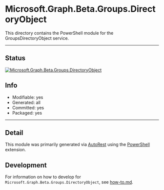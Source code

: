 <!-- region Generated -->
# Microsoft.Graph.Beta.Groups.DirectoryObject
This directory contains the PowerShell module for the GroupsDirectoryObject service.

---
## Status
[![Microsoft.Graph.Beta.Groups.DirectoryObject](https://img.shields.io/powershellgallery/v/Microsoft.Graph.Beta.Groups.DirectoryObject.svg?style=flat-square&label=Microsoft.Graph.Beta.Groups.DirectoryObject "Microsoft.Graph.Beta.Groups.DirectoryObject")](https://www.powershellgallery.com/packages/Microsoft.Graph.Beta.Groups.DirectoryObject/)

## Info
- Modifiable: yes
- Generated: all
- Committed: yes
- Packaged: yes

---
## Detail
This module was primarily generated via [AutoRest](https://github.com/Azure/autorest) using the [PowerShell](https://github.com/Azure/autorest.powershell) extension.

## Development
For information on how to develop for `Microsoft.Graph.Beta.Groups.DirectoryObject`, see [how-to.md](how-to.md).
<!-- endregion -->
